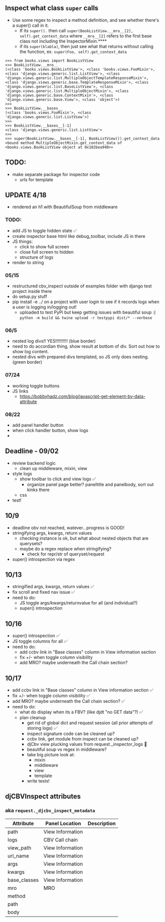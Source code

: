 ## Inspect what class `super` calls
- Use some regex to inspect a method definition, and see whether there's a super() call in it.
  - If its `super().` then call `super(BookListView.__mro__[2], self).get_context_data` where `__mro__[2]` refers to the first base class not including the InspectorMixin.****
  - if its `super(blabla)`, then just see what that returns without calling the function, ex. `super(Foo, self).get_context_data`

```
>>> from books.views import BookListView
>>> BookListView.__mro__
(<class 'books.views.BookListView'>, <class 'books.views.FooMixin'>, <class 'django.views.generic.list.ListView'>, <class 'django.views.generic.list.MultipleObjectTemplateResponseMixin'>, <class 'django.views.generic.base.TemplateResponseMixin'>, <class 'django.views.generic.list.BaseListView'>, <class 'django.views.generic.list.MultipleObjectMixin'>, <class 'django.views.generic.base.ContextMixin'>, <class 'django.views.generic.base.View'>, <class 'object'>)
>>>
>>> BookListView.__bases__
(<class 'books.views.FooMixin'>, <class 'django.views.generic.list.ListView'>)
>>>
>>> BookListView.__bases__[-1]
<class 'django.views.generic.list.ListView'>
>>>
>>> super(BookListView.__bases__[-1], BookListView()).get_context_data
<bound method MultipleObjectMixin.get_context_data of <books.views.BookListView object at 0x102bea940>>
```

## TODO:
- make separate package for inspector code
  - urls for template

## UPDATE 4/18
- rendered an h1 with BeautifulSoup from middleware

### TODO:
- add JS to toggle hidden state ✅
- create inspector base html like debug_toolbar, include JS in there
- JS things:
  - click to show full screen
  - close full screen to hidden
  - structure of logs
- render to string

### 05/15
- restructured cbv_inspect outside of examples folder with django test project inside there
- do setup.py stuff
- pip install -e ../ on a project with user login to see if it records logs when a user is logging in/logging out!
  - uploaded to test PyPi but keep getting issues with beautiful soup :(
`python -m build && twine upload -r testpypi dist/* --verbose`

### 06/5
- nested log divs!! YES!!!!!!!!!! (blue border)
- need to do accordian thing, show result at bottom of div. Sort out how to show log content.
- nested divs with prepared divs templated, so JS only does nesting. (green border)

### 07/24
- working toggle buttons
- JS links
  - https://bobbyhadz.com/blog/javascript-get-element-by-data-attribute
  
### 08/22
- add panel handler button
- when click handler button, show logs
- 


## Deadline - 09/02
- review backend logic
  - clean up middleware, mixin, view
- style logs
  - show toolbar to click and view logs ✅
    - organize panel page better? paneltitle and panelbody, sort out kinks there
  - css
- test!

## 10/9
- deadline obv not reached, watever...progress is GOOD!
- stringifying args, kwargs, return values
  - checking instance is ok, but what about nested objects that are querysets?
  - maybe do a regex replace when stringifying?
    - check for repr/str of queryset/request
- super() introspection via regex

## 10/13
- stringified args, kwargs, return values ✅
- fix scroll and fixed nav issue ✅
- need to do:
  - JS toggle args/kwargs/returnvalue for all (and individual?)
  - super() introspection


## 10/16
- super() introspection ✅
- JS toggle columns for all ✅
- need to do:
  - add ccbv link in "Base classes" column in View information section
  - fix +/- when toggle column visibility
  - add MRO? maybe underneath the Call chain section?

## 10/17
- add ccbv link in "Base classes" column in View information section ✅
- fix +/- when toggle column visibility ✅
- add MRO? maybe underneath the Call chain section? ✅
- need to do:
  - what do display when its a FBV? (like djdt "no GET data"?) ✅
  - plan cleanup
    - get rid of global dict and request session (all prior attempts of storing logs) ✅
    - inspect signature code can be cleaned up?
    - ccbv link, get module from inspect can be cleaned up?
    - djCbv view plucking values from request._inspector_logs 😬
    - beautiful soup vs regex in middleware?
    - take big picture look at:
      - mixin
      - middleware
      - view
      - template
    - write tests!

## djCBVInspect attributes
### aka `request._djcbv_inspect_metadata`

| Attribute | Panel Location | Description |
|-----------|-------------| ------------|
| path | View Information |  |
| logs | CBV Call chain |  |
| view_path | View Information |  |
| url_name | View Information |  |
| args | View Information |  |
| kwargs | View Information |  |
| base_classes | View Information |  |
| mro | MRO |  |
| method |  |  |
| path |  |  |
| body |  |  |